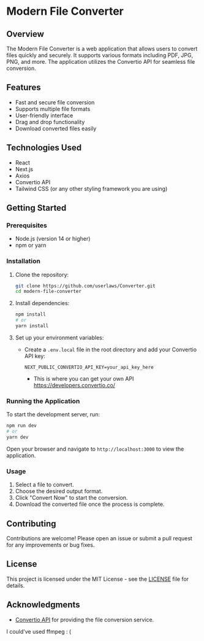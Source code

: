 # Modern File Converter

## Overview

The Modern File Converter is a web application that allows users to convert files quickly and securely. It supports various formats including PDF, JPG, PNG, and more. The application utilizes the Convertio API for seamless file conversion.

## Features

- Fast and secure file conversion
- Supports multiple file formats
- User-friendly interface
- Drag and drop functionality
- Download converted files easily

## Technologies Used

- React
- Next.js
- Axios
- Convertio API
- Tailwind CSS (or any other styling framework you are using)

## Getting Started

### Prerequisites

- Node.js (version 14 or higher)
- npm or yarn

### Installation

1. Clone the repository:

   ```bash
   git clone https://github.com/userlaws/Converter.git
   cd modern-file-converter
   ```

2. Install dependencies:

   ```bash
   npm install
   # or
   yarn install
   ```

3. Set up your environment variables:
   - Create a `.env.local` file in the root directory and add your Convertio API key:
     ```
     NEXT_PUBLIC_CONVERTIO_API_KEY=your_api_key_here
     ```
     - This is where you can get your own API https://developers.convertio.co/

### Running the Application

To start the development server, run:

```bash
npm run dev
# or
yarn dev
```

Open your browser and navigate to `http://localhost:3000` to view the application.

### Usage

1. Select a file to convert.
2. Choose the desired output format.
3. Click "Convert Now" to start the conversion.
4. Download the converted file once the process is complete.

## Contributing

Contributions are welcome! Please open an issue or submit a pull request for any improvements or bug fixes.

## License

This project is licensed under the MIT License - see the [LICENSE](LICENSE) file for details.

## Acknowledgments

- [Convertio API](https://developers.convertio.co/api/docs/) for providing the file conversion service.

I could've used ffmpeg : (

